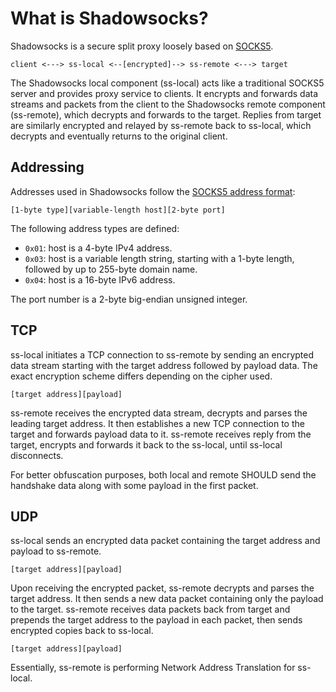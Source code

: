 <!--@include: ./banner.md-->

# What is Shadowsocks?

Shadowsocks is a secure split proxy loosely based on [SOCKS5](https://tools.ietf.org/html/rfc1928).

```
client <---> ss-local <--[encrypted]--> ss-remote <---> target
```


The Shadowsocks local component (ss-local) acts like a traditional SOCKS5 server and provides proxy service to clients. It encrypts and forwards data streams and packets from the client to the Shadowsocks remote component (ss-remote), which decrypts and forwards to the target. Replies from target are similarly encrypted and relayed by ss-remote back to ss-local, which decrypts and eventually returns to the original client.

## Addressing

Addresses used in Shadowsocks follow the [SOCKS5 address format](https://tools.ietf.org/html/rfc1928#section-5):

```
[1-byte type][variable-length host][2-byte port]
```

The following address types are defined:

- `0x01`: host is a 4-byte IPv4 address.
- `0x03`: host is a variable length string, starting with a 1-byte length, followed by up to 255-byte domain name.
- `0x04`: host is a 16-byte IPv6 address.

The port number is a 2-byte big-endian unsigned integer.


## TCP 

ss-local initiates a TCP connection to ss-remote by sending an encrypted data stream starting with the target address followed by payload data. The exact encryption scheme differs depending on the cipher used.

```
[target address][payload]
```

ss-remote receives the encrypted data stream, decrypts and parses the leading target address. It then establishes a new TCP connection to the target and forwards payload data to it. ss-remote receives reply from the target, encrypts and forwards it back to the ss-local, until ss-local disconnects.

For better obfuscation purposes, both local and remote SHOULD send the handshake data along with some payload in the first packet.

## UDP

ss-local sends an encrypted data packet containing the target address and payload to ss-remote.

```
[target address][payload]
```

Upon receiving the encrypted packet, ss-remote decrypts and parses the target address. It then sends a new data packet containing only the payload to the target. ss-remote receives data packets back from target and prepends the target address to the payload in each packet, then sends encrypted copies back to ss-local.

```
[target address][payload]
```

Essentially, ss-remote is performing Network Address Translation for ss-local.